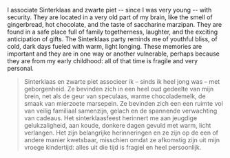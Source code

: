 I associate Sinterklaas and zwarte piet -- since I was very young -- with security. They are located in a very old part of my brain, like the smell of gingerbread, hot chocolate, and the taste of saccharine marzipan. They are found in a safe place full of family togetherness, laughter, and the exciting anticipation of gifts. The Sinterklaas party reminds me of youthful bliss, of cold, dark days fueled with warm, light longing. These memories are important and they are in one way or another vulnerable, perhaps because they are from my early childhood: all of that time is fragile and very personal.

>Sinterklaas en zwarte piet associeer ik – sinds ik heel jong was – met geborgenheid. Ze bevinden zich in een heel oud gedeelte van mijn brein, net als de geur van speculaas, warme chocolademelk, de smaak van mierzoete marsepein. Ze bevinden zich een een ruimte vol van veilig familiaal samenzijn, gelach en de spannende verwachting van cadeaus. Het sinterklaasfeest herinnert me aan jeugdige gelukzaligheid, aan koude, donkere dagen gevuld met warm, licht verlangen. Het zijn belangrijke herinneringen en ze zijn op de een of andere manier kwetsbaar, misschien omdat ze afkomstig zijn uit mijn vroege kindertijd: alles uit die tijd is fragiel en heel persoonlijk.

